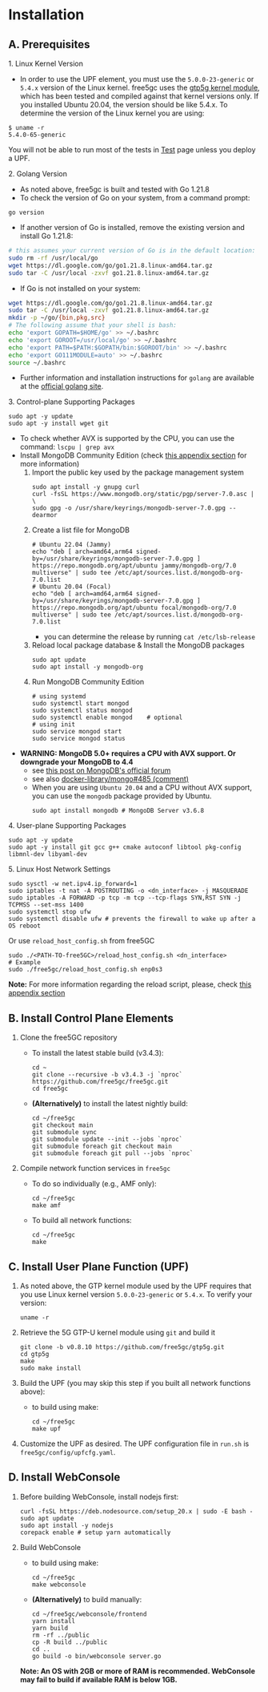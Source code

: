 <!-- Google tag (gtag.js) --> <script async src="https://www.googletagmanager.com/gtag/js?id=G-JETJ7TJ805"></script> <script> window.dataLayer = window.dataLayer || []; function gtag(){dataLayer.push(arguments);} gtag('js', new Date()); gtag('config', 'G-JETJ7TJ805'); </script>

# Installation

## A. Prerequisites

1\. Linux Kernel Version

* In order to use the UPF element, you must use the `5.0.0-23-generic` or `5.4.x` version of the Linux kernel.  free5gc uses the [gtp5g kernel module](https://github.com/free5gc/gtp5g), which has been tested and compiled against that kernel versions only. If you installed Ubuntu 20.04, the version should be like 5.4.x. To determine the version of the Linux kernel you are using:

```
$ uname -r
5.4.0-65-generic
```

You will not be able to run most of the tests in [Test](./4-test-free5gc.md) page unless you deploy a UPF.

2\. Golang Version

* As noted above, free5gc is built and tested with Go 1.21.8
* To check the version of Go on your system, from a command prompt:
```
go version
```

* If another version of Go is installed, remove the existing version and install Go 1.21.8:

```bash
# this assumes your current version of Go is in the default location:
sudo rm -rf /usr/local/go
wget https://dl.google.com/go/go1.21.8.linux-amd64.tar.gz
sudo tar -C /usr/local -zxvf go1.21.8.linux-amd64.tar.gz
```

* If Go is not installed on your system:

```bash
wget https://dl.google.com/go/go1.21.8.linux-amd64.tar.gz
sudo tar -C /usr/local -zxvf go1.21.8.linux-amd64.tar.gz
mkdir -p ~/go/{bin,pkg,src}
# The following assume that your shell is bash:
echo 'export GOPATH=$HOME/go' >> ~/.bashrc
echo 'export GOROOT=/usr/local/go' >> ~/.bashrc
echo 'export PATH=$PATH:$GOPATH/bin:$GOROOT/bin' >> ~/.bashrc
echo 'export GO111MODULE=auto' >> ~/.bashrc
source ~/.bashrc
```

* Further information and installation instructions for `golang` are available at the [official golang site](https://golang.org/doc/install).

3\. Control-plane Supporting Packages

```
sudo apt -y update
sudo apt -y install wget git
```

* To check whether AVX is supported by the CPU, you can use the command:
        ```
        lscpu | grep avx
        ```
* Install MongoDB Community Edition (check [this appendix section](./Appendix.md#appendix-g-install-mongodb-70x-on-ubuntu-server-220403) for more information)
    1. Import the public key used by the package management system
        ```
        sudo apt install -y gnupg curl
        curl -fsSL https://www.mongodb.org/static/pgp/server-7.0.asc | \
        sudo gpg -o /usr/share/keyrings/mongodb-server-7.0.gpg --dearmor
        ```
    2. Create a list file for MongoDB
        ```
        # Ubuntu 22.04 (Jammy)
        echo "deb [ arch=amd64,arm64 signed-by=/usr/share/keyrings/mongodb-server-7.0.gpg ] https://repo.mongodb.org/apt/ubuntu jammy/mongodb-org/7.0 multiverse" | sudo tee /etc/apt/sources.list.d/mongodb-org-7.0.list
        # Ubuntu 20.04 (Focal)
        echo "deb [ arch=amd64,arm64 signed-by=/usr/share/keyrings/mongodb-server-7.0.gpg ] https://repo.mongodb.org/apt/ubuntu focal/mongodb-org/7.0 multiverse" | sudo tee /etc/apt/sources.list.d/mongodb-org-7.0.list
        ```
        - you can determine the release by running `cat /etc/lsb-release`
    3. Reload local package database & Install the MongoDB packages
        ```
        sudo apt update
        sudo apt install -y mongodb-org
        ```
    4. Run MongoDB Community Edition
        ```
        # using systemd
        sudo systemctl start mongod
        sudo systemctl status mongod
        sudo systemctl enable mongod    # optional
        # using init
        sudo service mongod start
        sudo service mongod status
        ```
* **WARNING: MongoDB 5.0+ requires a CPU with AVX support. Or downgrade your MongoDB to 4.4**
    * see [this post on MongoDB's official forum](https://www.mongodb.com/community/forums/t/mongodb-5-0-cpu-intel-g4650-compatibility/116610/2)
    * see also [docker-library/mongo#485 (comment)](https://github.com/docker-library/mongo/issues/485#issuecomment-891991814)
    * When you are using `Ubuntu 20.04` and a CPU without AVX support, you can use the `mongodb` package provided by Ubuntu. 
        ```
        sudo apt install mongodb # MongoDB Server v3.6.8
        ```

4\. User-plane Supporting Packages

```
sudo apt -y update
sudo apt -y install git gcc g++ cmake autoconf libtool pkg-config libmnl-dev libyaml-dev
```

5\. Linux Host Network Settings

```
sudo sysctl -w net.ipv4.ip_forward=1
sudo iptables -t nat -A POSTROUTING -o <dn_interface> -j MASQUERADE
sudo iptables -A FORWARD -p tcp -m tcp --tcp-flags SYN,RST SYN -j TCPMSS --set-mss 1400
sudo systemctl stop ufw
sudo systemctl disable ufw # prevents the firewall to wake up after a OS reboot
```

Or use `reload_host_config.sh` from free5GC
```
sudo ./<PATH-TO-free5GC>/reload_host_config.sh <dn_interface>
# Example
sudo ./free5gc/reload_host_config.sh enp0s3
```

**Note:** For more information regarding the reload script, please, check [this appendix section](./Appendix.md#appendix-h-using-the-reload_host_configsh-script)

## B. Install Control Plane Elements

1. Clone the free5GC repository
    * To install the latest stable build (v3.4.3):

        ```
        cd ~
        git clone --recursive -b v3.4.3 -j `nproc` https://github.com/free5gc/free5gc.git
        cd free5gc
        ```

    * **(Alternatively)** to install the latest nightly build:

        ```
        cd ~/free5gc
        git checkout main
        git submodule sync
        git submodule update --init --jobs `nproc`
        git submodule foreach git checkout main
        git submodule foreach git pull --jobs `nproc`
        ```

2. Compile network function services in `free5gc`
    * To do so individually (e.g., AMF only):

        ```
        cd ~/free5gc
        make amf
        ```

    * To build all network functions:

        ```
        cd ~/free5gc
        make
        ```

## C. Install User Plane Function (UPF)

1. As noted above, the GTP kernel module used by the UPF requires that you use Linux kernel version `5.0.0-23-generic` or `5.4.x`.  To verify your version:

    ```
    uname -r
    ```

2. Retrieve the 5G GTP-U kernel module using `git` and build it

    ```
    git clone -b v0.8.10 https://github.com/free5gc/gtp5g.git
    cd gtp5g
    make
    sudo make install
    ```

3. Build the UPF (you may skip this step if you built all network functions above):

    * to build using make:

        ```
        cd ~/free5gc
        make upf
        ```

4. Customize the UPF as desired. The UPF configuration file in `run.sh` is `free5gc/config/upfcfg.yaml`.

## D. Install WebConsole

1. Before building WebConsole, install nodejs first:

    ```
    curl -fsSL https://deb.nodesource.com/setup_20.x | sudo -E bash - 
    sudo apt update
    sudo apt install -y nodejs
    corepack enable # setup yarn automatically
    ```

2. Build WebConsole

    * to build using make:

        ```
        cd ~/free5gc
        make webconsole
        ```

    * **(Alternatively)** to build manually:

        ```
        cd ~/free5gc/webconsole/frontend
        yarn install
        yarn build
        rm -rf ../public
        cp -R build ../public
        cd ..
        go build -o bin/webconsole server.go
        ```

   **Note: An OS with 2GB or more of RAM is recommended. WebConsole may fail to build if available RAM is below 1GB.**
